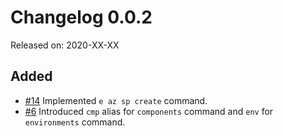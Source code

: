 # Changelog 0.0.2

Released on: 2020-XX-XX

## Added

* [#14](https://github.com/epiphany-platform/cli/issues/14) Implemented `e az sp create` command.  
* [#6](https://github.com/epiphany-platform/cli/issues/6) Introduced `cmp` alias for `components` command and `env` for `environments` command. 
